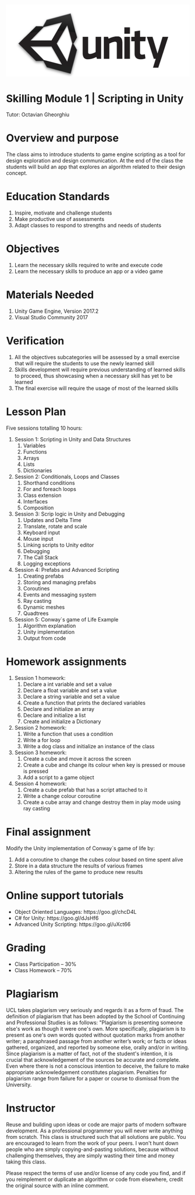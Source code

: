![Screenshot](Unityenginelogo.jpg)
<h1><strong>Skilling Module 1 | Scripting in Unity</strong></h1>
<p>Tutor: Octavian Gheorghiu</p>
<h1>Overview and purpose</h1>
<p>The class aims to introduce students to game engine scripting as a tool for design exploration and design communication. At the end of the class the students will build an app that explores an algorithm related to their design concept.</p>
<h1>Education Standards</h1>
<ol>
<li>Inspire, motivate and challenge students</li>
<li>Make productive use of assessments</li>
<li>Adapt classes to respond to strengths and needs of students</li>
</ol>
<h1><strong>Objectives</strong></h1>
<ol>
<li>Learn the necessary skills required to write and execute code</li>
<li>Learn the necessary skills to produce an app or a video game</li>
</ol>
<h1>Materials Needed</h1>
<ol>
<li>Unity Game Engine, Version 2017.2</li>
<li>Visual Studio Community 2017</li>
</ol>
<h1>Verification</h1>
<ol>
<li>All the objectives subcategories will be assessed by a small exercise that will require the students to use the newly learned skill</li>
<li>Skills development will require previous understanding of learned skills to proceed, thus showcasing when a necessary skill has yet to be learned</li>
<li>The final exercise will require the usage of most of the learned skills</li>
</ol>
<h1>Lesson Plan</h1>
<p>Five sessions totalling 10 hours:</p>
<ol>
<li>Session 1: Scripting in Unity and Data Structures
<ol>
<li>Variables</li>
<li>Functions</li>
<li>Arrays</li>
<li>Lists</li>
<li>Dictionaries</li>
</ol>
</li>
<li>Session 2: Conditionals, Loops and Classes
<ol>
<li>Shorthand conditions</li>
<li>For and foreach loops</li>
<li>Class extension</li>
<li>Interfaces</li>
<li>Composition</li>
</ol>
</li>
<li>Session 3: Scrip logic in Unity and Debugging
<ol>
<li>Updates and Delta Time</li>
<li>Translate, rotate and scale</li>
<li>Keyboard input</li>
<li>Mouse input</li>
<li>Linking scripts to Unity editor</li>
<li>Debugging</li>
<li>The Call Stack</li>
<li>Logging exceptions</li>
</ol>
</li>
<li>Session 4: Prefabs and Advanced Scripting
<ol>
<li>Creating prefabs</li>
<li>Storing and managing prefabs</li>
<li>Coroutines</li>
<li>Events and messaging system</li>
<li>Ray casting</li>
<li>Dynamic meshes</li>
<li>Quadtrees</li>
</ol>
</li>
<li>Session 5: Conway`s game of Life Example
<ol>
<li>Algorithm explanation</li>
<li>Unity implementation</li>
<li>Output from code</li>
</ol>
</li>
</ol>
<h1>Homework assignments</h1>
<ol>
<li>Session 1 homework:
<ol>
<li>Declare a int variable and set a value</li>
<li>Declare a float variable and set a value</li>
<li>Declare a string variable and set a value</li>
<li>Create a function that prints the declared variables</li>
<li>Declare and initialize an array</li>
<li>Declare and initialize a list</li>
<li>Create and initialize a Dictionary</li>
</ol>
</li>
<li>Session 2 homework:
<ol>
<li>Write a function that uses a condition</li>
<li>Write a for loop</li>
<li>Write a dog class and initialize an instance of the class</li>
</ol>
</li>
<li>Session 3 homework:
<ol>
<li>Create a cube and move it across the screen</li>
<li>Create a cube and change its colour when key is pressed or mouse is pressed</li>
<li>Add a script to a game object</li>
</ol>
</li>
<li>Session 4 homework:
<ol>
<li>Create a cube prefab that has a script attached to it</li>
<li>Write a change colour coroutine</li>
<li>Create a cube array and change destroy them in play mode using ray casting</li>
</ol>
</li>
</ol>
<h1>Final assignment</h1>
<p>Modify the Unity implementation of Conway`s game of life by:</p>
<ol>
<li>Add a coroutine to change the cubes colour based on time spent alive</li>
<li>Store in a data structure the results of various frames</li>
<li>Altering the rules of the game to produce new results</li>
</ol>
<h1>Online support tutorials</h1>
<ul>
<li>Object Oriented Languages: https://goo.gl/chcD4L</li>
<li>C# for Unity: https://goo.gl/dJsHf6</li>
<li>Advanced Unity Scripting: https://goo.gl/uXct66</li>
</ul>
<h1>Grading</h1>
<ul>
<li>Class Participation &ndash; 30%</li>
<li>Class Homework &ndash; 70%</li>
</ul>
<h1>Plagiarism</h1>
<p>UCL takes plagiarism very seriously and regards it as a form of fraud. The definition of plagiarism that has been adopted by the School of Continuing and Professional Studies is as follows: "Plagiarism is presenting someone else's work as though it were one's own. More specifically, plagiarism is to present as one's own words quoted without quotation marks from another writer; a paraphrased passage from another writer&rsquo;s work; or facts or ideas gathered, organized, and reported by someone else, orally and/or in writing. Since plagiarism is a matter of fact, not of the student's intention, it is crucial that acknowledgement of the sources be accurate and complete. Even where there is not a conscious intention to deceive, the failure to make appropriate acknowledgement constitutes plagiarism. Penalties for plagiarism range from failure for a paper or course to dismissal from the University.</p>
<h1>Instructor</h1>
<p>Reuse and building upon ideas or code are major parts of modern software development. As a professional programmer you will never write anything from scratch. This class is structured such that all solutions are public. You are encouraged to learn from the work of your peers. I won't hunt down people who are simply copying-and-pasting solutions, because without challenging themselves, they are simply wasting their time and money taking this class.</p>
<p>Please respect the terms of use and/or license of any code you find, and if you reimplement or duplicate an algorithm or code from elsewhere, credit the original source with an inline comment.</p>
